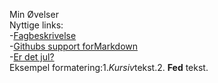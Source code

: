 Min Øvelser\
Nyttige links:\
-[Fagbeskrivelse](https://odin.sdu.dk/sitecore/index.php?a=fagbesk&id=111413&lang=da)\
-[Githubs support forMarkdown](https://docs.github.com/en/get-started/writing-on-github/getting-started-with-writing-and-formatting-on-github/basic-writing-and-formatting-syntax)\
-[Er det jul?](https://isitchristmas.com)\
Eksempel formatering:1.*Kursiv*tekst.2. **Fed** tekst.
